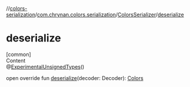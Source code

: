 //[colors-serialization](../../../index.md)/[com.chrynan.colors.serialization](../index.md)/[ColorsSerializer](index.md)/[deserialize](deserialize.md)



# deserialize  
[common]  
Content  
@[ExperimentalUnsignedTypes](https://kotlinlang.org/api/latest/jvm/stdlib/kotlin/-experimental-unsigned-types/index.html)()  
  
open override fun [deserialize](deserialize.md)(decoder: Decoder): [Colors](../../../../colors-theme/colors-theme/com.chrynan.colors.theme/-colors/index.md)  



